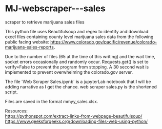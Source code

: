 # MJ-webscraper---sales
scraper to retrieve marijuana sales files

This python file uses Beautifulsoup and regex to identify and download excel files containing county level marijuana sales data from the following public facing website: https://www.colorado.gov/pacific/revenue/colorado-marijuana-sales-reports.

Due to the number of files (65 at the time of this writing) and the wait time, socket errors occasionally and randomly occur. Requests.get() is set to verify=False to prevent the program from stopping. A 30 second wait is implemented to prevent overwhelming the colorado.gov server.

The file 'Web Scraper Sales.ipynb' is a jupyterLab notebook that I will be adding narrative as I get the chance. web scraper sales.py is the shortened script.

Files are saved in the format mmyy_sales.xlsx.

Resources:<br>
https://pythonspot.com/extract-links-from-webpage-beautifulsoup/<br>
https://www.geeksforgeeks.org/downloading-files-web-using-python/
